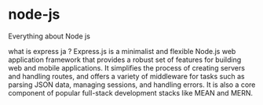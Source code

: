# node-js
Everything about Node js

what is express ja ?
    Express.js is a minimalist and flexible Node.js web application framework that provides a robust set of features for building web and mobile applications. It simplifies the process of creating servers and handling routes, and offers a variety of middleware for tasks such as parsing JSON data, managing sessions, and handling errors. It is also a core component of popular full-stack development stacks like MEAN and MERN. 